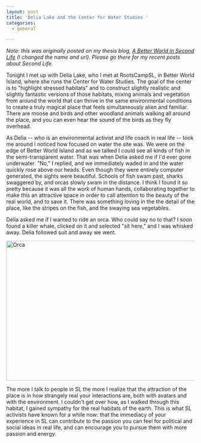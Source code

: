 ```yaml
---
layout: post
title: 'Delia Lake and the Center for Water Studies '
categories:
  - general

---
```


<p><em>Note: this was originally posted on my thesis blog, <a href="http://www.levjoy.com/betterworld">A Better World in Second Life</a> (I changed the name and url).  Please go there for my recent posts about Second Life.</em> </p>  

<p>Tonight I met up with Delia Lake, who I met at RootsCampSL, in Better World Island, where she runs the Center for Water Studies.  The goal of the center is to "highlight stressed habitats" and to construct slightly realistic and slightly fantastic versions of those habitats, mixing animals and vegetation from around the world that can thrive in the same environmental conditions to create a truly magical place that feels simultaneously alien and familiar.  There are moose and birds and other woodland animals walking all around the place, and you can even hear the sound of the birds as they fly overhead. </p> 

<p>As Delia -- who is an environmental activist and life coach in real life -- took me around I noticed how focused on water the site was.  We were on the edge of Better World Island and as we talked I could see all kinds of fish in the semi-transparent water.  That was when Delia asked me if I'd ever gone underwater.  "No," I replied, and we immediately waded in and the water quickly rose above our heads.  Even though they were entirely computer generated, the sights were beautiful.  Schools of fish swam past, sharks swaggered by, and orcas slowly swam in the distance.  I think I found it so pretty because it was all the work of human hands, collaborating together to make this an attractive space in order to call attention to the beauty of the real world, and to save it.  There was something loving in the the detail of the place, like the stripes on the fish, and the swaying sea vegetables.</p> 

<p>Delia asked me if I wanted to ride an orca.  Who could say no to that?  I soon found a killer whale, clicked on it and selected "sit here," and I was whisked away.  Delia followed suit and away we went.</p>       

<img src="http://levjoy.com/betterworld/wp-content/uploads/2007/02/orca.png" alt="Orca" height="373" width="619">        

<p>The more I talk to people in SL the more I realize that the attraction of the place is in how strangely real your interactions are, both with avatars and with the environment.  I couldn't get over how, as I walked through this habitat, I gained sympathy for the real habitats of the earth.  This is what SL activists have known for a while now: that the immediacy of your experience in SL can contribute to the passion you can feel for political and social ideas in real life, and can encourage you to pursue them with more passion and energy. </p>
